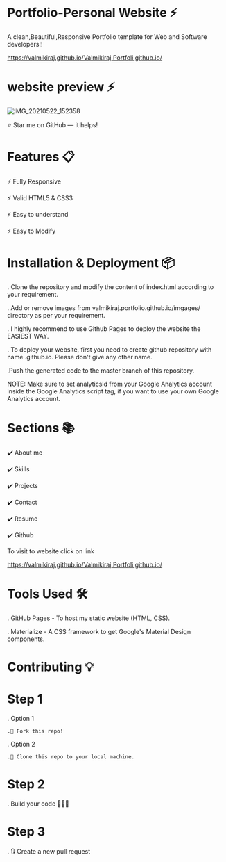 # Portfolio-Personal Website ⚡️
A clean,Beautiful,Responsive Portfolio template for Web and Software developers!!

https://valmikiraj.github.io/Valmikiraj.Portfoli.github.io/

# website preview ⚡️

![IMG_20210522_152358](https://user-images.githubusercontent.com/83907328/119222382-c80c0080-bb11-11eb-8279-755c7e52564a.jpg)

⭐ Star me on GitHub — it helps!

# Features 📋
⚡️ Fully Responsive

⚡️ Valid HTML5 & CSS3

⚡️ Easy to understand

⚡️ Easy to Modify

# Installation & Deployment 📦

. Clone the repository and modify the content of index.html according to your requirement.

. Add or remove images from valmikiraj.portfolio.github.io/imgages/ directory as per your requirement.

. I highly recommend to use Github Pages to deploy the website the EASIEST WAY.

. To deploy your website, first you need to create github repository with name <your-github-username>.github.io. Please don't give any other name.

.Push the generated code to the master branch of this repository.

NOTE: Make sure to set analyticsId from your Google Analytics account inside the Google Analytics script tag, if you want to use your own Google Analytics account.

# Sections 📚
✔️ About me

✔️ Skills

✔️ Projects

✔️ Contact 

✔️ Resume

✔️ Github

To visit to website click on link

https://valmikiraj.github.io/Valmikiraj.Portfoli.github.io/

# Tools Used 🛠️

. GitHub Pages - To host my static website (HTML, CSS).

. Materialize - A CSS framework to get Google's Material Design components.

# Contributing 💡

# Step 1

. Option 1

    .🍴 Fork this repo!
. Option 2

    .👯 Clone this repo to your local machine.
# Step 2
. Build your code 🔨🔨🔨
# Step 3
. 🔃 Create a new pull request
